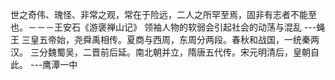 世之奇伟、瑰怪、非常之观，常在于险远，二人之所罕至焉，固非有志者不能至也。－－－王安石《游褒禅山记》
 领袖人物的软弱会引起社会的动荡与混乱 ---蝇王
三皇五帝始，尧舜禹相传。夏商与西周，东周分两段。春秋和战国，一统秦两汉。 三分魏蜀吴，二晋前后延。南北朝并立，隋唐五代传。宋元明清后，皇朝自此。 ---鹰潭一中
